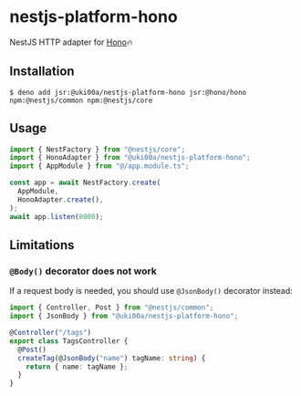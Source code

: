 # nestjs-platform-hono

NestJS HTTP adapter for [Hono](https://github.com/honojs/hono)🔥

## Installation

```shell
$ deno add jsr:@uki00a/nestjs-platform-hono jsr:@hono/hono npm:@nestjs/common npm:@nestjs/core
```

## Usage

```typescript
import { NestFactory } from "@nestjs/core";
import { HonoAdapter } from "@uki00a/nestjs-platform-hono";
import { AppModule } from "@/app.module.ts";

const app = await NestFactory.create(
  AppModule,
  HonoAdapter.create(),
);
await app.listen(8000);
```

## Limitations

### `@Body()` decorator does not work

If a request body is needed, you should use `@JsonBody()` decorator instead:

```typescript
import { Controller, Post } from "@nestjs/common";
import { JsonBody } from "@uki00a/nestjs-platform-hono";

@Controller("/tags")
export class TagsController {
  @Post()
  createTag(@JsonBody("name") tagName: string) {
    return { name: tagName };
  }
}
```
